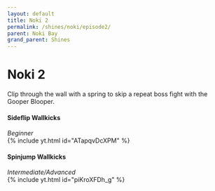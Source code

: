 ```yaml
---
layout: default 
title: Noki 2
permalink: /shines/noki/episode2/
parent: Noki Bay
grand_parent: Shines
---
```

# Noki 2 
Clip through the wall with a spring to skip a repeat boss fight with the Gooper Blooper.  

#### Sideflip Wallkicks
*Beginner*  
{% include yt.html id="ATapqvDcXPM" %}  

#### Spinjump Wallkicks
*Intermediate/Advanced*  
{% include yt.html id="piKroXFDh_g" %}  
